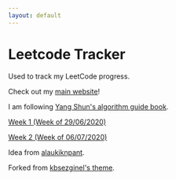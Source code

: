 ```yaml
---
layout: default
---
```

# Leetcode Tracker

Used to track my LeetCode progress.

Check out my [main website](https://ryanfoo.com)!


I am following [Yang Shun's algorithm guide book](https://yangshun.github.io/tech-interview-handbook/best-practice-questions/).

[Week 1 (Week of 29/06/2020)](https://ryan-foo.github.io/leetcode-tracking/week-1)

[Week 2 (Week of 06/07/2020)](https://ryan-foo.github.io/leetcode-tracking/week-2)

Idea from [alaukiknpant](https://github.com/alaukiknpant/gh-pages-template).

Forked from [kbsezginel's theme](https://kbsezginel.github.io/gh-pages-template/).
